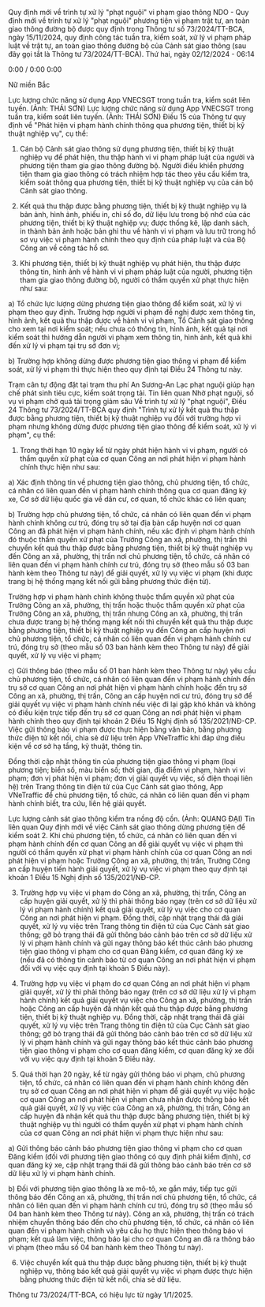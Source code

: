 Quy định mới về trình tự xử lý "phạt nguội" vi phạm giao thông
NDO - Quy định mới về trình tự xử lý "phạt nguội" phương tiện vi phạm trật tự, an toàn giao thông đường bộ được quy định trong Thông tư số 73/2024/TT-BCA, ngày 15/11/2024, quy định công tác tuần tra, kiểm soát, xử lý vi phạm pháp luật về trật tự, an toàn giao thông đường bộ của Cảnh sát giao thông (sau đây gọi tắt là Thông tư 73/2024/TT-BCA).
Thứ hai, ngày 02/12/2024 - 06:14






0:00
/
0:00
0:00

Nữ miền Bắc

Lực lượng chức năng sử dụng App VNECSGT trong tuần tra, kiểm soát liên tuyến. (Ảnh: THÁI SƠN)
Lực lượng chức năng sử dụng App VNECSGT trong tuần tra, kiểm soát liên tuyến. (Ảnh: THÁI SƠN)
Điều 15 của Thông tư quy định về "Phát hiện vi phạm hành chính thông qua phương tiện, thiết bị kỹ thuật nghiệp vụ", cụ thể:

1. Cán bộ Cảnh sát giao thông sử dụng phương tiện, thiết bị kỹ thuật nghiệp vụ để phát hiện, thu thập hành vi vi phạm pháp luật của người và phương tiện tham gia giao thông đường bộ. Người điều khiển phương tiện tham gia giao thông có trách nhiệm hợp tác theo yêu cầu kiểm tra, kiểm soát thông qua phương tiện, thiết bị kỹ thuật nghiệp vụ của cán bộ Cảnh sát giao thông.

2. Kết quả thu thập được bằng phương tiện, thiết bị kỹ thuật nghiệp vụ là bản ảnh, hình ảnh, phiếu in, chỉ số đo, dữ liệu lưu trong bộ nhớ của các phương tiện, thiết bị kỹ thuật nghiệp vụ; được thống kê, lập danh sách, in thành bản ảnh hoặc bản ghi thu về hành vi vi phạm và lưu trữ trong hồ sơ vụ việc vi phạm hành chính theo quy định của pháp luật và của Bộ Công an về công tác hồ sơ.

3. Khi phương tiện, thiết bị kỹ thuật nghiệp vụ phát hiện, thu thập được thông tin, hình ảnh về hành vi vi phạm pháp luật của người, phương tiện tham gia giao thông đường bộ, người có thẩm quyền xử phạt thực hiện như sau:

a) Tổ chức lực lượng dừng phương tiện giao thông để kiểm soát, xử lý vi phạm theo quy định. Trường hợp người vi phạm đề nghị được xem thông tin, hình ảnh, kết quả thu thập được về hành vi vi phạm, Tổ Cảnh sát giao thông cho xem tại nơi kiểm soát; nếu chưa có thông tin, hình ảnh, kết quả tại nơi kiểm soát thì hướng dẫn người vi phạm xem thông tin, hình ảnh, kết quả khi đến xử lý vi phạm tại trụ sở đơn vị;

b) Trường hợp không dừng được phương tiện giao thông vi phạm để kiểm soát, xử lý vi phạm thì thực hiện theo quy định tại Điều 24 Thông tư này.

Trạm cân tự động đặt tại trạm thu phí An Sương-An Lạc phạt nguội giúp hạn chế phát sinh tiêu cực, kiểm soát trọng tải. 
Tin liên quan
Nhờ phạt nguội, số vụ vi phạm chở quá tải trọng giảm sâu
Về trình tự xử lý "phạt nguội", Điều 24 Thông tư 73/2024/TT-BCA quy định "Trình tự xử lý kết quả thu thập được bằng phương tiện, thiết bị kỹ thuật nghiệp vụ đối với trường hợp vi phạm nhưng không dừng được phương tiện giao thông để kiểm soát, xử lý vi phạm", cụ thể:

1. Trong thời hạn 10 ngày kể từ ngày phát hiện hành vi vi phạm, người có thẩm quyền xử phạt của cơ quan Công an nơi phát hiện vi phạm hành chính thực hiện như sau:

a) Xác định thông tin về phương tiện giao thông, chủ phương tiện, tổ chức, cá nhân có liên quan đến vi phạm hành chính thông qua cơ quan đăng ký xe, Cơ sở dữ liệu quốc gia về dân cư, cơ quan, tổ chức khác có liên quan;

b) Trường hợp chủ phương tiện, tổ chức, cá nhân có liên quan đến vi phạm hành chính không cư trú, đóng trụ sở tại địa bàn cấp huyện nơi cơ quan Công an đã phát hiện vi phạm hành chính, nếu xác định vi phạm hành chính đó thuộc thẩm quyền xử phạt của Trưởng Công an xã, phường, thị trấn thì chuyển kết quả thu thập được bằng phương tiện, thiết bị kỹ thuật nghiệp vụ đến Công an xã, phường, thị trấn nơi chủ phương tiện, tổ chức, cá nhân có liên quan đến vi phạm hành chính cư trú, đóng trụ sở (theo mẫu số 03 ban hành kèm theo Thông tư này) để giải quyết, xử lý vụ việc vi phạm (khi được trang bị hệ thống mạng kết nối gửi bằng phương thức điện tử).

Trường hợp vi phạm hành chính không thuộc thẩm quyền xử phạt của Trưởng Công an xã, phường, thị trấn hoặc thuộc thẩm quyền xử phạt của Trưởng Công an xã, phường, thị trấn nhưng Công an xã, phường, thị trấn chưa được trang bị hệ thống mạng kết nối thì chuyển kết quả thu thập được bằng phương tiện, thiết bị kỹ thuật nghiệp vụ đến Công an cấp huyện nơi chủ phương tiện, tổ chức, cá nhân có liên quan đến vi phạm hành chính cư trú, đóng trụ sở (theo mẫu số 03 ban hành kèm theo Thông tư này) để giải quyết, xử lý vụ việc vi phạm;

c) Gửi thông báo (theo mẫu số 01 ban hành kèm theo Thông tư này) yêu cầu chủ phương tiện, tổ chức, cá nhân có liên quan đến vi phạm hành chính đến trụ sở cơ quan Công an nơi phát hiện vi phạm hành chính hoặc đến trụ sở Công an xã, phường, thị trấn, Công an cấp huyện nơi cư trú, đóng trụ sở để giải quyết vụ việc vi phạm hành chính nếu việc đi lại gặp khó khăn và không có điều kiện trực tiếp đến trụ sở cơ quan Công an nơi phát hiện vi phạm hành chính theo quy định tại khoản 2 Điều 15 Nghị định số 135/2021/NĐ-CP. Việc gửi thông báo vi phạm được thực hiện bằng văn bản, bằng phương thức điện tử kết nối, chia sẻ dữ liệu trên App VNeTraffic khi đáp ứng điều kiện về cơ sở hạ tầng, kỹ thuật, thông tin.

Đồng thời cập nhật thông tin của phương tiện giao thông vi phạm (loại phương tiện; biển số, màu biển số; thời gian, địa điểm vi phạm, hành vi vi phạm; đơn vị phát hiện vi phạm; đơn vị giải quyết vụ việc, số điện thoại liên hệ) trên Trang thông tin điện tử của Cục Cảnh sát giao thông, App VNeTraffic để chủ phương tiện, tổ chức, cá nhân có liên quan đến vi phạm hành chính biết, tra cứu, liên hệ giải quyết.

Lực lượng cảnh sát giao thông kiểm tra nồng độ cồn. (Ảnh: QUANG ĐẠI)
Tin liên quan
Quy định mới về việc Cảnh sát giao thông dừng phương tiện để kiểm soát
2. Khi chủ phương tiện, tổ chức, cá nhân có liên quan đến vi phạm hành chính đến cơ quan Công an để giải quyết vụ việc vi phạm thì người có thẩm quyền xử phạt vi phạm hành chính của cơ quan Công an nơi phát hiện vi phạm hoặc Trưởng Công an xã, phường, thị trấn, Trưởng Công an cấp huyện tiến hành giải quyết, xử lý vụ việc vi phạm theo quy định tại khoản 1 Điều 15 Nghị định số 135/2021/NĐ-CP.

3. Trường hợp vụ việc vi phạm do Công an xã, phường, thị trấn, Công an cấp huyện giải quyết, xử lý thì phải thông báo ngay (trên cơ sở dữ liệu xử lý vi phạm hành chính) kết quả giải quyết, xử lý vụ việc cho cơ quan Công an nơi phát hiện vi phạm. Đồng thời, cập nhật trạng thái đã giải quyết, xử lý vụ việc trên Trang thông tin điện tử của Cục Cảnh sát giao thông; gỡ bỏ trạng thái đã gửi thông báo cảnh báo trên cơ sở dữ liệu xử lý vi phạm hành chính và gửi ngay thông báo kết thúc cảnh báo phương tiện giao thông vi phạm cho cơ quan Đăng kiểm, cơ quan đăng ký xe (nếu đã có thông tin cảnh báo từ cơ quan Công an nơi phát hiện vi phạm đối với vụ việc quy định tại khoản 5 Điều này).

4. Trường hợp vụ việc vi phạm do cơ quan Công an nơi phát hiện vi phạm giải quyết, xử lý thì phải thông báo ngay (trên cơ sở dữ liệu xử lý vi phạm hành chính) kết quả giải quyết vụ việc cho Công an xã, phường, thị trấn hoặc Công an cấp huyện đã nhận kết quả thu thập được bằng phương tiện, thiết bị kỹ thuật nghiệp vụ. Đồng thời, cập nhật trạng thái đã giải quyết, xử lý vụ việc trên Trang thông tin điện tử của Cục Cảnh sát giao thông; gỡ bỏ trạng thái đã gửi thông báo cảnh báo trên cơ sở dữ liệu xử lý vi phạm hành chính và gửi ngay thông báo kết thúc cảnh báo phương tiện giao thông vi phạm cho cơ quan đăng kiểm, cơ quan đăng ký xe đối với vụ việc quy định tại khoản 5 Điều này.

5. Quá thời hạn 20 ngày, kể từ ngày gửi thông báo vi phạm, chủ phương tiện, tổ chức, cá nhân có liên quan đến vi phạm hành chính không đến trụ sở cơ quan Công an nơi phát hiện vi phạm để giải quyết vụ việc hoặc cơ quan Công an nơi phát hiện vi phạm chưa nhận được thông báo kết quả giải quyết, xử lý vụ việc của Công an xã, phường, thị trấn, Công an cấp huyện đã nhận kết quả thu thập được bằng phương tiện, thiết bị kỹ thuật nghiệp vụ thì người có thẩm quyền xử phạt vi phạm hành chính của cơ quan Công an nơi phát hiện vi phạm thực hiện như sau:

a) Gửi thông báo cảnh báo phương tiện giao thông vi phạm cho cơ quan Đăng kiểm (đối với phương tiện giao thông có quy định phải kiểm định), cơ quan đăng ký xe, cập nhật trạng thái đã gửi thông báo cảnh báo trên cơ sở dữ liệu xử lý vi phạm hành chính.

b) Đối với phương tiện giao thông là xe mô-tô, xe gắn máy, tiếp tục gửi thông báo đến Công an xã, phường, thị trấn nơi chủ phương tiện, tổ chức, cá nhân có liên quan đến vi phạm hành chính cư trú, đóng trụ sở (theo mẫu số 04 ban hành kèm theo Thông tư này). Công an xã, phường, thị trấn có trách nhiệm chuyển thông báo đến cho chủ phương tiện, tổ chức, cá nhân có liên quan đến vi phạm hành chính và yêu cầu họ thực hiện theo thông báo vi phạm; kết quả làm việc, thông báo lại cho cơ quan Công an đã ra thông báo vi phạm (theo mẫu số 04 ban hành kèm theo Thông tư này).

6. Việc chuyển kết quả thu thập được bằng phương tiện, thiết bị kỹ thuật nghiệp vụ, thông báo kết quả giải quyết vụ việc vi phạm được thực hiện bằng phương thức điện tử kết nối, chia sẻ dữ liệu.

Thông tư 73/2024/TT-BCA, có hiệu lực từ ngày 1/1/2025.